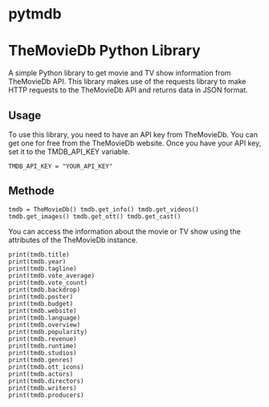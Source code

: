 # pytmdb

# TheMovieDb Python Library

A simple Python library to get movie and TV show information from TheMovieDb API. This library makes use of the requests library to make HTTP requests to the TheMovieDb API and returns data in JSON format.

## Usage

To use this library, you need to have an API key from TheMovieDb. You can get one for free from the TheMovieDb website. Once you have your API key, set it to the TMDB_API_KEY variable.

`TMDB_API_KEY = "YOUR_API_KEY"`

## Methode

`tmdb = TheMovieDb()
tmdb.get_info()
tmdb.get_videos()
tmdb.get_images()
tmdb.get_ott()
tmdb.get_cast()
` 

You can access the information about the movie or TV show using the attributes of the TheMovieDb instance.

```
print(tmdb.title)
print(tmdb.year)
print(tmdb.tagline)
print(tmdb.vote_average)
print(tmdb.vote_count)
print(tmdb.backdrop)
print(tmdb.poster)
print(tmdb.budget)
print(tmdb.website)
print(tmdb.language)
print(tmdb.overview)
print(tmdb.popularity)
print(tmdb.revenue)
print(tmdb.runtime)
print(tmdb.studios)
print(tmdb.genres)
print(tmdb.ott_icons)
print(tmdb.actors)
print(tmdb.directors)
print(tmdb.writers)
print(tmdb.producers)
```
